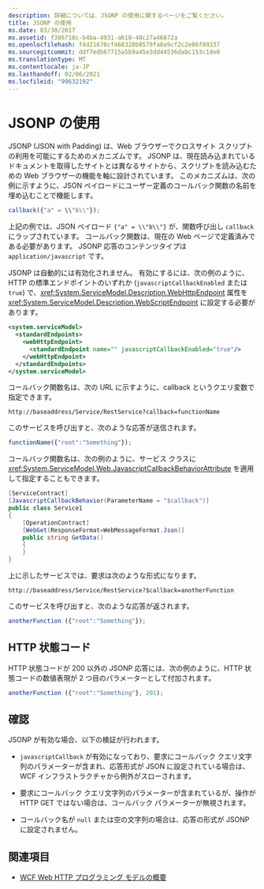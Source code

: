 ```yaml
---
description: 詳細については、JSONP の使用に関するページをご覧ください。
title: JSONP の使用
ms.date: 03/30/2017
ms.assetid: f386718c-b4ba-4931-a610-40c27a46672a
ms.openlocfilehash: f4d21670cf468328b8579fa8a9cf2c2e06f09337
ms.sourcegitcommit: ddf7edb67715a5b9a45e3dd44536dabc153c1de0
ms.translationtype: MT
ms.contentlocale: ja-JP
ms.lasthandoff: 02/06/2021
ms.locfileid: "99632192"
---
```

# <a name="using-jsonp"></a>JSONP の使用

JSONP (JSON with Padding) は、Web ブラウザーでクロスサイト スクリプトの利用を可能にするためのメカニズムです。 JSONP は、現在読み込まれているドキュメントを取得したサイトとは異なるサイトから、スクリプトを読み込むための Web ブラウザーの機能を軸に設計されています。 このメカニズムは、次の例に示すように、JSON ペイロードにユーザー定義のコールバック関数の名前を埋め込むことで機能します。

```javascript
callback({"a" = \\"b\\"});
```

上記の例では、JSON ペイロード `{"a" = \\"b\\"}` が、関数呼び出し `callback` にラップされています。 コールバック関数は、現在の Web ページで定義済みである必要があります。 JSONP 応答のコンテンツタイプは `application/javascript` です。

JSONP は自動的には有効化されません。 有効にするには、次の例のように、HTTP の標準エンドポイントのいずれか (`javascriptCallbackEnabled` または `true`) で、<xref:System.ServiceModel.Description.WebHttpEndpoint> 属性を <xref:System.ServiceModel.Description.WebScriptEndpoint> に設定する必要があります。

```xml
<system.serviceModel>
  <standardEndpoints>
    <webHttpEndpoint>
      <standardEndpoint name="" javascriptCallbackEnabled="true"/>
    </webHttpEndpoint>
  </standardEndpoints>
</system.serviceModel>
```

コールバック関数名は、次の URL に示すように、callback というクエリ変数で指定できます。

`http://baseaddress/Service/RestService?callback=functionName`

このサービスを呼び出すと、次のような応答が送信されます。

```javascript
functionName({"root":"Something"});
```  

コールバック関数名は、次の例のように、サービス クラスに <xref:System.ServiceModel.Web.JavascriptCallbackBehaviorAttribute> を適用して指定することもできます。

```csharp
[ServiceContract]
[JavascriptCallbackBehavior(ParameterName = "$callback")]
public class Service1
{
    [OperationContract]
    [WebGet(ResponseFormat=WebMessageFormat.Json)]
    public string GetData()
    {
    }
}
```

上に示したサービスでは、要求は次のような形式になります。

`http://baseaddress/Service/RestService?$callback=anotherFunction`

このサービスを呼び出すと、次のような応答が返されます。

```javascript
anotherFunction ({"root":"Something"});
```

## <a name="http-status-codes"></a>HTTP 状態コード

HTTP 状態コードが 200 以外の JSONP 応答には、次の例のように、HTTP 状態コードの数値表現が 2 つ目のパラメーターとして付加されます。

```javascript
anotherFunction ({"root":"Something"}, 201);
```

## <a name="validations"></a>確認

JSONP が有効な場合、以下の検証が行われます。

- `javascriptCallback` が有効になっており、要求にコールバック クエリ文字列のパラメーターが含まれ、応答形式が JSON に設定されている場合は、WCF インフラストラクチャから例外がスローされます。

- 要求にコールバック クエリ文字列のパラメーターが含まれているが、操作が HTTP GET ではない場合は、コールバック パラメーターが無視されます。

- コールバック名が `null` または空の文字列の場合は、応答の形式が JSONP に設定されません。

## <a name="see-also"></a>関連項目

- [WCF Web HTTP プログラミング モデルの概要](wcf-web-http-programming-model-overview.md)
